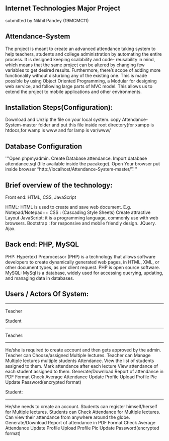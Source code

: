 ## Internet Technologies Major Project

submitted by Nikhil Pandey (19MCMC11)

## Attendance-System
 
The project is meant to create an advanced attendance taking system to help teachers, 
students and college administration by automating the entire process. It is designed keeping 
scalability and code- reusability in mind, which means that the same project can be altered 
by changing few variables to get desired results. Furthermore, there’s scope of adding more 
functionality without disturbing any of the existing one. This is made possible by using 
Object Oriented Programming, a Modular for designing web service, and following large 
parts of MVC model. This allows us to extend the project to mobile applications and other environments.


## Installation Steps(Configuration):
Download and Unzip the file on your local system.
copy Attendance-System-master folder and put this file inside root directory(for xampp is htdocs,for wamp is www and for lamp is var/www/

## Database Configuration
'''Open phpmyadmin.
Create Database attendance.
Import database attendance.sql (file available inside the pacakege).
Open Your browser put inside browser “http://localhost/Attendance-System-master/”.'''


## Brief overview of the technology:
Front end: HTML, CSS, JavaScript

HTML: HTML is used to create and save web document. E.g. Notepad/Notepad++
CSS : (Cascading Style Sheets) Create attractive Layout
JavaScript: it is a programming language, commonly use with web browsers.
Bootstrap : for responsive and mobile friendly design.
JQuery.
Ajax.

## Back end: PHP, MySQL

PHP: Hypertext Preprocessor (PHP) is a technology that allows software developers to create dynamically generated web pages, in HTML, XML, or other document types, as per client request. PHP is open source software.
MySQL: MySql is a database, widely used for accessing querying, updating, and managing data in databases.



## Users / Actors Of System:

**************
Teacher


Student
**************

Teacher:
*******
He/she is required to create account and then gets approved by the admin.
Teacher can Choose/assigned Multiple lectures.
Teacher can Manage Multiple lectures multiple students Attendance.
View the list of students assigned to them.
Mark attendance after each lecture
View attendance of each student assigned to them.
Generate/Download Report of attendance in PDF Format
Check Average Attendance
Update Profile
Upload Profile Pic
Update Password(encrypted format)


Student:
*******
He/she needs to create an account.
Students can register himself/herself for Multiple lectures.
Students can Check Attendance for Multiple lectures.
Can view their attendance from anywhere around the globe.
Generate/Download Report of attendance in PDF Format
Check Average Attendance
Update Profile
Upload Profile Pic
Update Password(encrypted format)


